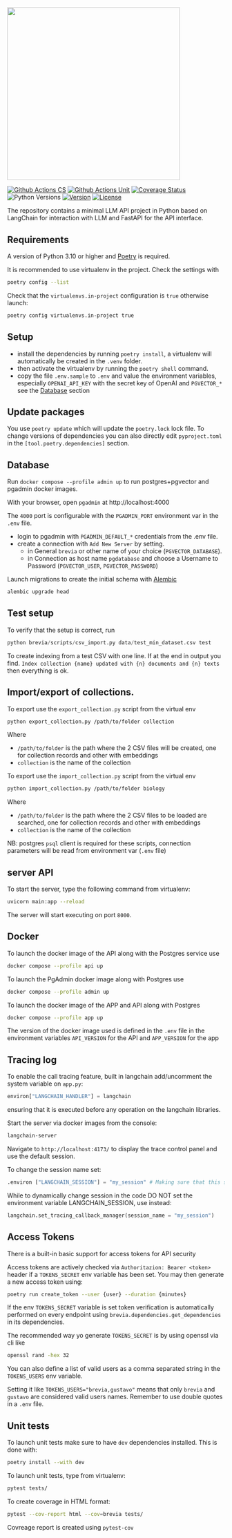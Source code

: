 #

<img src="https://brevia-media.s3.eu-central-1.amazonaws.com/brand/brevia-brand.png" width="400">

[![Github Actions CS](https://github.com/brevia-ai/brevia/actions/workflows/cs.yml/badge.svg)](https://github.com/brevia-ai/brevia/actions?query=workflow%3Acs)
[![Github Actions Unit](https://github.com/brevia-ai/brevia/actions/workflows/unit.yml/badge.svg)](https://github.com/brevia-ai/brevia/actions?query=workflow%3Aunit)
[![Coverage Status](https://coveralls.io/repos/github/brevia-ai/brevia/badge.svg?branch=main)](https://coveralls.io/github/brevia-ai/brevia?branch=main)
![Python Versions](https://img.shields.io/pypi/pyversions/brevia.svg)
[![Version](https://img.shields.io/pypi/v/brevia.svg?label=brevia)](https://pypi.org/project/brevia/)
[![License](https://img.shields.io/badge/license-MIT-orange.svg)](https://github.com/brevia-ai/brevia/blob/main/LICENSE)

The repository contains a minimal LLM API project in Python based on LangChain for interaction with LLM and FastAPI for the API interface.

## Requirements

A version of Python 3.10 or higher and [Poetry](https://python-poetry.org/docs/#installation) is required.

It is recommended to use virtualenv in the project.
Check the settings with

```bash
poetry config --list
```

Check that the `virtualenvs.in-project` configuration is `true` otherwise launch:

```bash
poetry config virtualenvs.in-project true
```

## Setup

* install the dependencies by running `poetry install`, a virtualenv will automatically be created in the `.venv` folder.
* then activate the virtualenv by running the `poetry shell` command.
* copy the file `.env.sample` to `.env` and value the environment variables, especially `OPENAI_API_KEY` with the secret key of OpenAI and `PGVECTOR_*` see the [Database](#database) section

## Update packages

You use `poetry update` which will update the `poetry.lock` lock file.
To change versions of dependencies you can also directly edit `pyproject.toml` in the `[tool.poetry.dependencies]` section.

## Database

Run `docker compose --profile admin up` to run postgres+pgvector and pgadmin docker images.

With your browser, open `pgadmin` at http://localhost:4000

The `4000` port is configurable with the `PGADMIN_PORT` environment var in the `.env` file.

* login to pgadmin with `PGADMIN_DEFAULT_*` credentials from the .env file.
* create a connection with `Add New Server` by setting.
  * in General `brevia` or other name of your choice (`PGVECTOR_DATABASE`).
  * in Connection as host name `pgdatabase` and choose a Username to Password (`PGVECTOR_USER`, `PGVECTOR_PASSWORD`)

Launch migrations to create the initial schema with [Alembic](https://alembic.sqlalchemy.org)

```bash
alembic upgrade head
```

## Test setup

To verify that the setup is correct, run

```py
python brevia/scripts/csv_import.py data/test_min_dataset.csv test
```

To create indexing from a test CSV with one line.
If at the end in output you find.
`Index collection {name} updated with {n} documents and {n} texts`
then everything is ok.

## Import/export of collections.

To export use the `export_collection.py` script from the virtual env

```bash
python export_collection.py /path/to/folder collection
```

Where

* `/path/to/folder` is the path where the 2 CSV files will be created, one for collection records and other with embeddings
* `collection` is the name of the collection

To export use the `import_collection.py` script from the virtual env

```bash
python import_collection.py /path/to/folder biology
```

Where

* `/path/to/folder` is the path where the 2 CSV files to be loaded are searched, one for collection records and other with embeddings
* `collection` is the name of the collection

NB: postgres `psql` client is required for these scripts, connection parameters will be read from environment var (`.env` file)

## server API

To start the server, type the following command from virtualenv:

```bash
uvicorn main:app --reload
```

The server will start executing on port `8000`.

## Docker

To launch the docker image of the API along with the Postgres service use

```bash
docker compose --profile api up
```

To launch the PgAdmin docker image along with Postgres use

```bash
docker compose --profile admin up
```

To launch the docker image of the APP and API along with Postgres

```bash
docker compose --profile app up
```

The version of the docker image used is defined in the `.env` file in the environment variables `API_VERSION` for the API and `APP_VERSION` for the app

## Tracing log

To enable the call tracing feature, built in langchain add/uncomment the system variable on `app.py`:

```py
environ["LANGCHAIN_HANDLER"] = langchain
```

ensuring that it is executed before any operation on the langchain libraries.

Start the server via docker images from the console:

```bash
langchain-server
```

Navigate to `http://localhost:4173/` to display the trace control panel and use the default session.

To change the session name set:

```py
.environ ["LANGCHAIN_SESSION"] = "my_session" # Making sure that this session actually exists. You can create a new session in the UI.
```

While to dynamically change session in the code DO NOT set the environment variable LANGCHAIN_SESSION, use instead:

```py
langchain.set_tracing_callback_manager(session_name = "my_session")
```

## Access Tokens

There is a built-in basic support for access tokens for API security

Access tokens are actively checked via `Authoritazion: Bearer <token>` header if a `TOKENS_SECRET` env variable has been set.
You may then generate a new access token using:

```bash
poetry run create_token --user {user} --duration {minutes}
```

If the env `TOKENS_SECRET` variable is set token verification is automatically performed on every endpoint using `brevia.dependencies.get_dependencies` in its dependencies.

The recommended way yo generate `TOKENS_SECRET` is by using openssl via cli like

```bash
openssl rand -hex 32
```

You can also define a list of valid users as a comma separated string in the `TOKENS_USERS` env variable.

Setting it like `TOKENS_USERS="brevia,gustavo"` means that only `brevia` and `gustavo` are considered valid users names. Remember to use double quotes in a `.env` file.

## Unit tests

To launch unit tests make sure to have `dev` dependencies installed. This is done with:

```bash
poetry install --with dev
```

To launch unit tests, type from virtualenv:

```bash
pytest tests/
```

To create coverage in HTML format:

```bash
pytest --cov-report html --cov=brevia tests/
```

Covreage report is created using `pytest-cov`
